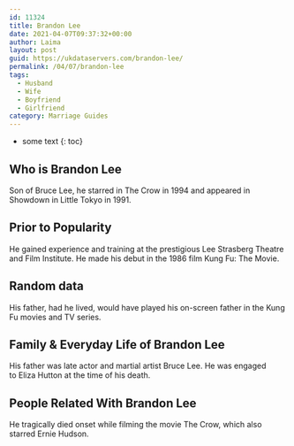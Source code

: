 ```yaml
---
id: 11324
title: Brandon Lee
date: 2021-04-07T09:37:32+00:00
author: Laima
layout: post
guid: https://ukdataservers.com/brandon-lee/
permalink: /04/07/brandon-lee
tags:
  - Husband
  - Wife
  - Boyfriend
  - Girlfriend
category: Marriage Guides
---
```


* some text
{: toc}


## Who is Brandon Lee
                  
                  
                  
Son of Bruce Lee, he starred in The Crow in 1994 and appeared in Showdown in Little Tokyo in 1991.
                  
              
            
              
            
                
                
                
## Prior to Popularity
                  
                  
                  
He gained experience and training at the prestigious Lee Strasberg Theatre and Film Institute. He made his debut in the 1986 film Kung Fu: The Movie.
                  
              
            
              
            
                
                
                
## Random data
                  
                  
                  
His father, had he lived, would have played his on-screen father in the Kung Fu movies and TV series. 
                  
              
            
              
            
                
                
                
## Family & Everyday Life of Brandon Lee
                  
                  
                  
His father was late actor and martial artist Bruce Lee. He was engaged to Eliza Hutton at the time of his death. 
                  
              
            
              
            
                
                
                
## People Related With Brandon Lee
                  
                  
                  
He tragically died onset while filming the movie The Crow, which also starred Ernie Hudson.
                  
              
            
              
            
                
              
            
              
              
            
            
              
            
          
          
          